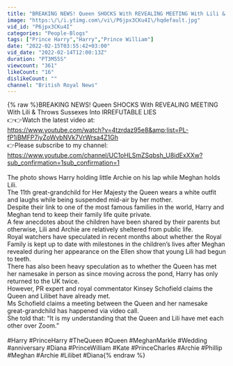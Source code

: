 ```yaml
---
title: "BREAKING NEWS! Queen SHOCKS With REVEALING MEETING With Lili & Throws Sussexes Into IRREFUTABLE LIES"
image: "https:\/\/i.ytimg.com\/vi\/P6jpx3CKu4I\/hqdefault.jpg"
vid_id: "P6jpx3CKu4I"
categories: "People-Blogs"
tags: ["Prince Harry","Harry","Prince William"]
date: "2022-02-15T03:55:42+03:00"
vid_date: "2022-02-14T12:00:13Z"
duration: "PT3M55S"
viewcount: "361"
likeCount: "16"
dislikeCount: ""
channel: "British Royal News"
---
```

{% raw %}BREAKING NEWS! Queen SHOCKS With REVEALING MEETING With Lili &amp; Throws Sussexes Into IRREFUTABLE LIES<br />👉👉Watch the latest video at:<br /><a rel="nofollow" target="blank" href="https://www.youtube.com/watch?v=4tzrdaz95e8&amp;list=PL-fP1iBMFP7iyZoWvbNVk7VrWrsa4Z1Gh">https://www.youtube.com/watch?v=4tzrdaz95e8&amp;list=PL-fP1iBMFP7iyZoWvbNVk7VrWrsa4Z1Gh</a><br />👉Please subscribe to my channel:<br /><a rel="nofollow" target="blank" href="https://www.youtube.com/channel/UC1oHLSmZSqbsh_U8idExXXw?sub_confirmation=1sub_confirmation=1">https://www.youtube.com/channel/UC1oHLSmZSqbsh_U8idExXXw?sub_confirmation=1sub_confirmation=1</a> <br /><br />The photo shows Harry holding little Archie on his lap while Meghan holds Lili.<br />The 11th great-grandchild for Her Majesty the Queen wears a white outfit and laughs while being suspended mid-air by her mother.<br />Despite their link to one of the most famous families in the world, Harry and Meghan tend to keep their family life quite private.<br />A few anecdotes about the children have been shared by their parents but otherwise, Lili and Archie are relatively sheltered from public life.<br />Royal watchers have speculated in recent months about whether the Royal Family is kept up to date with milestones in the children’s lives after Meghan revealed during her appearance on the Ellen show that young Lili had begun to teeth.<br />There has also been heavy speculation as to whether the Queen has met her namesake in person as since moving across the pond, Harry has only returned to the UK twice.<br />However, PR expert and royal commentator Kinsey Schofield claims the Queen and Lilibet have already met.<br />Ms Schofield claims a meeting between the Queen and her namesake great-grandchild has happened via video call.<br />She told that: “It is my understanding that the Queen and Lili have met each other over Zoom.”<br /><br />#Harry #PrinceHarry #TheQueen #Queen #MeghanMarkle #Wedding #anniversary #Diana #PrinceWilliam #Kate #PrinceCharles #Archie #Phillip #Meghan #Archie #Lilibet #Diana{% endraw %}
